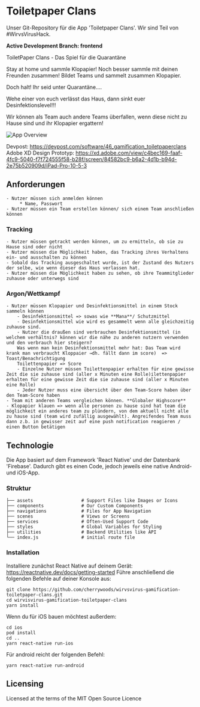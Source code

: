 # Toiletpaper Clans 
Unser Git-Repository für die App 'Toiletpaper Clans'. Wir sind Teil von #WirvsVirusHack.

**Active Development Branch: frontend**

ToiletPaper Clans - Das Spiel für die Quarantäne

Stay at home und sammle Klopapier! Noch besser sammle mit deinen Freunden zusammen! Bildet Teams und sammelt zusammen Klopapier.

Doch halt! Ihr seid unter Quarantäne....

Wehe einer von euch verlässt das Haus, dann sinkt euer Desinfektionslevel!!!

Wir können als Team auch andere Teams überfallen, wenn diese nicht zu Hause sind und ihr Klopapier ergattern! 

![App Overview](https://media.discordapp.net/attachments/690844505821151263/691291108503846962/WebScreen.png?width=1197&height=673)

Devpost: https://devpost.com/software/46_gamification_toiletpaperclans
Adobe XD Design Prototyp: https://xd.adobe.com/view/c4bec169-faaf-4fc9-5040-f7f724555f58-b28f/screen/84582bc9-b6a2-4d1b-b94d-2e75b520909d/iPad-Pro-10-5-3

## Anforderungen

    - Nutzer müssen sich anmelden können
         * Name, Passwort
    - Nutzer müssen ein Team erstellen können/ sich einem Team anschließen können

### Tracking

    - Nutzer müssen getrackt werden können, um zu ermitteln, ob sie zu Hause sind oder nicht
    - Nutzer müssen die Möglichkeit haben, das Tracking ihres Verhaltens ein- und ausschalten zu können 
    - Sobald das Tracking ausgeschaltet wurde, ist der Zustand des Nutzers der selbe, wie wenn dieser das Haus verlassen hat.
    - Nutzer müssen die Möglichkeit haben zu sehen, ob ihre Teammitglieder zuhause oder unterwegs sind

### Argon/Wettkampf

    - Nutzer müssen Klopapier und Desinfektionsmittel in einem Stock sammeln können
        - Desinfektionsmittel => sowas wie **Mana**/ Schutzmittel
        - Desinfektionsmittel wie wird es gesammelt wenn alle gleichzeitig zuhause sind.
        - Nutzer die draußen sind verbrauchen Desinfektionsmittel (in welchem verhältnis? können wir die nähe zu anderen nutzern verwenden und den verbrauch hier steigern?
        Was wenn man kein Desinfektionsmittel mehr hat: Das Team wird krank man verbraucht Kloppaier →dh. fällt dann im score)  => Toast/Benachrichtigung
        Toilettenpapier => Score
        - Einzelne Nutzer müssen Toilettenpapier erhalten für eine gewisse Zeit die sie zuhause sind (aller x Minuten eine Rolle)ilettenpapier erhalten für eine gewisse Zeit die sie zuhause sind (aller x Minuten eine Rolle)
        - Jeder Nutzer muss eine übersicht über den Team-Score haben über den Team-Score haben
    - Team mit anderen Teams vergleichen können. **Globaler Highscore**
    - Klopapier klauen => wenn alle personen zu hause sind hat team die möglichkeit ein anderes team zu plündern, von dem aktuell nicht alle zu hause sind (team wird zufällig ausgewählt). Angreifendes Team muss dann z.b. in gewisser zeit auf eine push notification reagieren / einen Button betätigen

## Technologie

Die App basiert auf dem Framework 'React Native' und der Datenbank 'Firebase'. Dadurch gibt es einen Code, jedoch jeweils eine native Android- und iOS-App.

### Struktur

    ├── assets                  # Support Files like Images or Icons
    ├── components              # Our Custom Components
    ├── navigations             # Files for App Navigation
    ├── scenes                  # Views or Screens
    ├── services                # Often-Used Support Code
    ├── styles                  # Global Variables for Styling
    ├── utilities               # Backend Utilities like API
    └── index.js                # initial route file

### Installation
Installiere zunächst React Native auf deinem Gerät: https://reactnative.dev/docs/getting-started
Führe anschließend die folgenden Befehle auf deiner Konsole aus:
```
git clone https://github.com/cherrywoods/wirvsvirus-gamification-toiletpaper-clans.git
cd wirvisvirus-gamification-toiletpaper-clans
yarn install
```
Wenn du für iOS bauen möchtest außerdem:
```
cd ios
pod install
cd ..
yarn react-native run-ios
```
Für android reicht der folgenden Befehl:
```
yarn react-native run-android
```

## Licensing
Licensed at the terms of the MIT Open Source Licence
